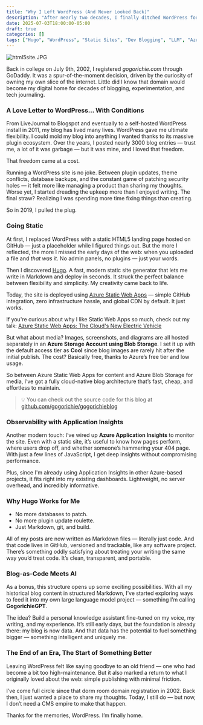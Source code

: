 ```yaml
---
title: "Why I Left WordPress (And Never Looked Back)"
description: "After nearly two decades, I finally ditched WordPress for something leaner and more manageable"
date: 2025-07-03T18:00:00-05:00
draft: true
categories: []
tags: ["Hugo", "WordPress", "Static Sites", "Dev Blogging", "LLM", "Azure", "AppInsights"]
---
```


![html5site.JPG](html5site.JPG)

Back in college on July 9th, 2002, I registered *gogorichie.com* through GoDaddy. It was a spur-of-the-moment decision, driven by the curiosity of owning my own slice of the internet. Little did I know that domain would become my digital home for decades of blogging, experimentation, and tech journaling.

### A Love Letter to WordPress... With Conditions

From LiveJournal to Blogspot and eventually to a self-hosted WordPress install in 2011, my blog has lived many lives. WordPress gave me ultimate flexibility. I could mold my blog into anything I wanted thanks to its massive plugin ecosystem. Over the years, I posted nearly 3000 blog entries — trust me, a lot of it was garbage — but it was mine, and I loved that freedom.

That freedom came at a cost.

Running a WordPress site is no joke. Between plugin updates, theme conflicts, database backups, and the constant game of patching security holes — it felt more like managing a product than sharing my thoughts. Worse yet, I started dreading the upkeep more than I enjoyed writing. The final straw? Realizing I was spending more time fixing things than creating.

So in 2019, I pulled the plug.

### Going Static

At first, I replaced WordPress with a static HTML5 landing page hosted on GitHub — just a placeholder while I figured things out. But the more I reflected, the more I missed the early days of the web: when you uploaded a file and *that was it*. No admin panels, no plugins — just your words.

Then I discovered [Hugo](https://gohugo.io/). A fast, modern static site generator that lets me write in Markdown and deploy in seconds. It struck the perfect balance between flexibility and simplicity. My creativity came back to life.

Today, the site is deployed using [Azure Static Web Apps](https://learn.microsoft.com/en-us/azure/static-web-apps/getting-started) — simple GitHub integration, zero infrastructure hassle, and global CDN by default. It just works.

If you're curious about why I like Static Web Apps so much, check out my talk: [Azure Static Web Apps: The Cloud's New Electric Vehicle](https://www.gogorichie.com/blog/microsoft/azurespringcleaning2023/)

But what about media? Images, screenshots, and diagrams are all hosted separately in an **Azure Storage Account using Blob Storage**. I set it up with the default access tier as **Cool** since blog images are rarely hit after the initial publish. The cost? Basically free, thanks to Azure’s free tier and low usage.

So between Azure Static Web Apps for content and Azure Blob Storage for media, I’ve got a fully cloud-native blog architecture that’s fast, cheap, and effortless to maintain.

> 💡 You can check out the source code for this blog at [github.com/gogorichie/gogorichieblog](https://github.com/gogorichie/gogorichieblog)

### Observability with Application Insights

Another modern touch: I’ve wired up **Azure Application Insights** to monitor the site. Even with a static site, it’s useful to know how pages perform, where users drop off, and whether someone’s hammering your 404 page. With just a few lines of JavaScript, I get deep insights without compromising performance.

Plus, since I'm already using Application Insights in other Azure-based projects, it fits right into my existing dashboards. Lightweight, no server overhead, and incredibly informative.

### Why Hugo Works for Me

- No more databases to patch.
- No more plugin update roulette.
- Just Markdown, git, and build.

All of my posts are now written as Markdown files — literally just code. And that code lives in GitHub, versioned and trackable, like any software project. There’s something oddly satisfying about treating your writing the same way you’d treat code. It’s clean, transparent, and portable.

### Blog-as-Code Meets AI

As a bonus, this structure opens up some exciting possibilities. With all my historical blog content in structured Markdown, I’ve started exploring ways to feed it into my own large language model project — something I’m calling **GogorichieGPT**.

The idea? Build a personal knowledge assistant fine-tuned on my voice, my writing, and my experience. It’s still early days, but the foundation is already there: my blog is now data. And that data has the potential to fuel something bigger — something intelligent and uniquely me.

### The End of an Era, The Start of Something Better

Leaving WordPress felt like saying goodbye to an old friend — one who had become a bit too high-maintenance. But it also marked a return to what I originally loved about the web: simple publishing with minimal friction.

I’ve come full circle since that dorm room domain registration in 2002. Back then, I just wanted a place to share my thoughts. Today, I still do — but now, I don’t need a CMS empire to make that happen.

Thanks for the memories, WordPress. I’m finally home.

